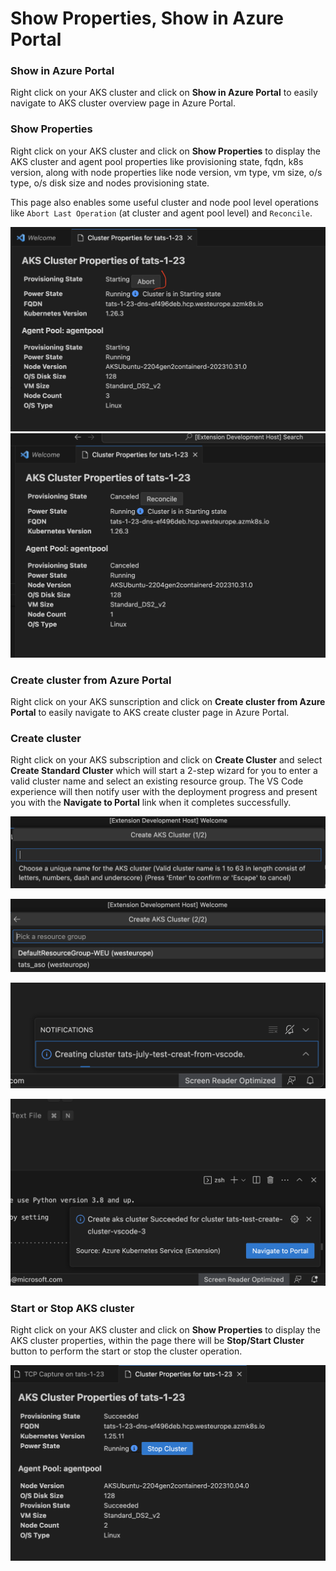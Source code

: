 # Show Properties, Show in Azure Portal

### Show in Azure Portal

Right click on your AKS cluster and click on **Show in Azure Portal** to easily navigate to AKS cluster overview page in Azure Portal.

### Show Properties

Right click on your AKS cluster and click on **Show Properties** to display the AKS cluster and agent pool properties like provisioning state, fqdn, k8s version, along with node properties like node version, vm type, vm size, o/s type, o/s disk size and nodes provisioning state.

This page also enables some useful cluster and node pool level operations like `Abort Last Operation` (at cluster and agent pool level) and `Reconcile`.

![Abort operation](../resources/show-properties-abort.png)
![Reconcile operation](../resources/show-properties-reconcile.png)

### Create cluster from Azure Portal

Right click on your AKS sunscription and click on **Create cluster from Azure Portal** to easily navigate to AKS create cluster page in Azure Portal.

### Create cluster

Right click on your AKS subscription and click on **Create Cluster** and select **Create Standard Cluster** which will start a 2-step wizard for you to enter a valid cluster name and select an existing resource group. The VS Code experience will then notify user with the deployment progress and present you with the **Navigate to Portal** link when it completes successfully.

![Step 1: Create Cluster Name](../resources/vscode-create-cluster-step-1.png)

![Step 2: Select ResourceGroup Name](../resources/vscode-create-cluster-step-2.png)

![Creation message notification](../resources/vscode-creating-notification.png)

![Successful Creation](../resources/vscode-creation-successful.png)

### Start or Stop AKS cluster

Right click on your AKS cluster and click on **Show Properties** to display the AKS cluster properties, within the page there will be **Stop/Start Cluster** button to perform the start or stop the cluster operation.

![Start or Stop Cluster From Properties Webview](../resources/aks-startstop-cluster.png)
